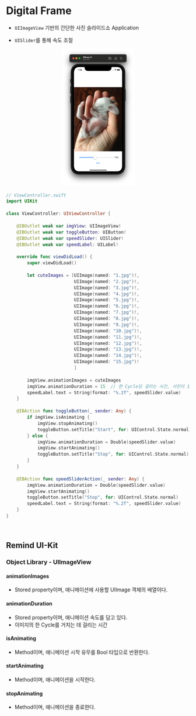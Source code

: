 # Digital Frame

- `UIImageView` 기반의 간단한 사진 슬라이드쇼 Application

- `UISlider`를 통해 속도 조절

<p align="center">
  <img src = "./img/1.png" width="40%" alt="1">
</p>

```swift
// ViewController.swift
import UIKit

class ViewController: UIViewController {

    @IBOutlet weak var imgView: UIImageView!
    @IBOutlet weak var toggleButton: UIButton!
    @IBOutlet weak var speedSlider: UISlider!
    @IBOutlet weak var speedLabel: UILabel!
    
    override func viewDidLoad() {
        super.viewDidLoad()
        
        let cuteImages = [UIImage(named: "1.jpg")!,
                          UIImage(named: "2.jpg")!,
                          UIImage(named: "3.jpg")!,
                          UIImage(named: "4.jpg")!,
                          UIImage(named: "5.jpg")!,
                          UIImage(named: "6.jpg")!,
                          UIImage(named: "7.jpg")!,
                          UIImage(named: "8.jpg")!,
                          UIImage(named: "9.jpg")!,
                          UIImage(named: "10.jpg")!,
                          UIImage(named: "11.jpg")!,
                          UIImage(named: "12.jpg")!,
                          UIImage(named: "13.jpg")!,
                          UIImage(named: "14.jpg")!,
                          UIImage(named: "15.jpg")!
                          ]
        
        imgView.animationImages = cuteImages
        imgView.animationDuration = 15  // 한 Cycle당 걸리는 시간, 사진이 15개 있으므로 사진 한장당 1초
        speedLabel.text = String(format: "%.2f", speedSlider.value)
    }
    
    @IBAction func toggleButton(_ sender: Any) {
        if imgView.isAnimating {
            imgView.stopAnimating()
            toggleButton.setTitle("Start", for: UIControl.State.normal)
        } else {
            imgView.animationDuration = Double(speedSlider.value)
            imgView.startAnimating()
            toggleButton.setTitle("Stop", for: UIControl.State.normal)
        }
    }
    
    @IBAction func speedSliderAction(_ sender: Any) {
        imgView.animationDuration = Double(speedSlider.value)
        imgView.startAnimating()
        toggleButton.setTitle("Stop", for: UIControl.State.normal)
        speedLabel.text = String(format: "%.2f", speedSlider.value)
    }
}
```

<br>

## Remind UI-Kit

### Object Library - UIImageView

#### animationImages
- Stored property이며, 애니메이션에 사용할 UIImage 객체의 배열이다.


#### animationDuration
- Stored property이며, 애니메이션 속도를 담고 있다.
- 이미지의 한 Cycle를 거치는 데 걸리는 시간

#### isAnimating
- Method이며, 애니메이션 시작 유무를 Bool 타입으로 반환한다.

#### startAnimating
- Method이며, 애니메이션을 시작한다.

#### stopAnimating
- Method이며, 애니메이션을 종료한다.